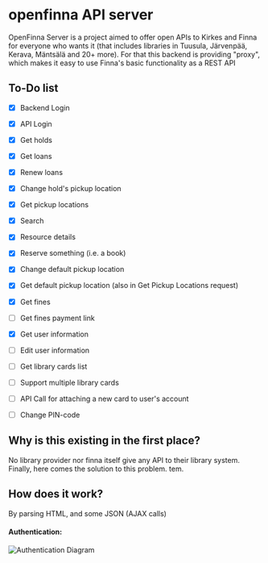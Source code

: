 # openfinna API server
OpenFinna Server is a project aimed to offer open APIs to Kirkes and Finna for everyone who wants it (that includes libraries in Tuusula, Järvenpää, Kerava, Mäntsälä and 20+ more). For that this backend is providing "proxy", which makes it easy to use Finna's basic functionality as a REST API

## To-Do list
- [x] Backend Login
- [x] API Login
- [x] Get holds
- [x] Get loans
- [x] Renew loans
- [x] Change hold's pickup location
- [x] Get pickup locations
- [x] Search
- [x] Resource details
- [x] Reserve something (i.e. a book)
- [x] Change default pickup location
- [x] Get default pickup location (also in Get Pickup Locations request)
- [x] Get fines
- [ ] Get fines payment link
- [x] Get user information
- [ ] Edit user information
- [ ] Get library cards list
- [ ] Support multiple library cards
- [ ] API Call for attaching a new card to user's account
- [ ] Change PIN-code


## Why is this existing in the first place?
No library provider nor finna itself give any API to their library system. Finally, here comes the solution to this problem.
tem.

## How does it work?
By parsing HTML, and some JSON (AJAX calls)
#### Authentication:
![Authentication Diagram](https://raw.githubusercontent.com/openfinna/server/master/authentication_model.png)
